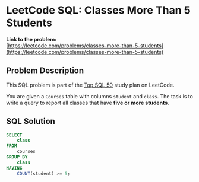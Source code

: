 # LeetCode SQL: Classes More Than 5 Students

**Link to the problem:**  
[https://leetcode.com/problems/classes-more-than-5-students](https://leetcode.com/problems/classes-more-than-5-students)

## Problem Description

This SQL problem is part of the [Top SQL 50](https://leetcode.com/study-plan/top-sql-50/) study plan on LeetCode.

You are given a `Courses` table with columns `student` and `class`. The task is to write a query to report all classes that have **five or more students**.

## SQL Solution

```sql
SELECT 
    class
FROM 
    courses
GROUP BY 
    class
HAVING 
    COUNT(student) >= 5;

